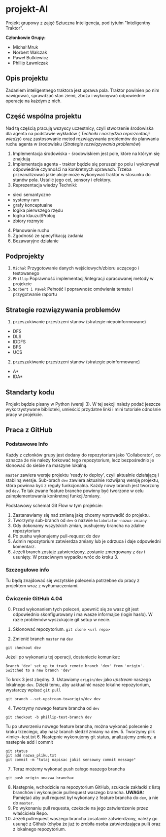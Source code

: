 # projekt-AI

Projekt grupowy z zajęć Sztuczna Inteligencja, pod tytułm "Inteligentny Traktor".

__Członkowie Grupy:__

- Michał Mruk
- Norbert Walczak
- Paweł Butkiewicz
- Phillip Ławniczak

## Opis projektu

Zadaniem inteligentnego traktora jest uprawa pola. Traktor powinien po nim nawigować, sprawdzać stan ziemi, zboża i wykonywać odpowiednie operacje na każdym z nich. 

## Część wspólna projektu

Nad tą częścią pracują wszyscy uczestnicy, czyli stworzenie środowiska dla agenta na podstawie wykładów ( *Techniki i narzędzia reprezentacji wiedzy*) oraz zastosowanie metod rozwiązywania problemów do planwania ruchu agenta w środowisku (*Strategie rozwiązywania problemów*)

1. Implementacja środowiska - środowiskiem jest pole, które na którym się znajdują 
2. Implementacja agenta - traktor będzie się poruszał po polu i wykonywał odpowiednie czynnośći na konkretnych uprawach. Trzeba przeanalizować jakie akcje może wykonywać traktor w stosunku do stanów pola. Ustalić jego cel, sensory i efektory.
3. Reprezentacja wiedzy
  Techniki:
  - sieci semantyczne
  - systemy ram
  - grafy konceptualne
  - logika pierwszego rzędu
  - logika klauzul/Prolog
  - zbiory rozmyte
4. Planowanie ruchu
5. Zgodność ze specyfikacją zadania
6. Bezawaryjne działanie

## Podprojekty

1. ```Michał``` Przygotowanie danych wejściowych/zbioru uczącego i testowanego
2. ```Phillip``` Poprawność implementacji/integracji opracowanej metody w projekcie
3. ```Norbert i Paweł``` Pełność i poprawnośc omówienia tematu i przygotwanie raportu

## Strategie rozwiązywania problemów
1. przeszukiwanie przestrzeni stanów (strategie niepoinformowane)
  - DFS
  - DLS
  - IDDFS 
  - BFS
  - UCS
2. przeszukiwanie przestrzeni stanów (strategie poinformowane)
  - A*
  - IDA*

## Standarty kodu

Projekt będzie pisany w Python (wersji 3). W tej sekcji należy podać jeszcze wykorzystywane biblioteki, umieścić przydatne linki i mini tutoriale odnośnie pracy w projekcie. 

## Praca z GitHub

### Podstawowe Info

Każdy z członków grupy jest dodany do repozytorium jako 'Collaborator', co oznacza że nie należy forkować tego repozytorium, lecz bezpośrednio je klonować do siebie na maszyne lokalną. 

```master``` zawiera wersje projektu 'ready to deploy', czyli aktualnie działającą i stabilną wersje. Sub-brach ```dev``` zawiera aktualnie rozwijaną wersję projektu, która powinna być z reguły funkcjonalna.
Każdy nowy branch jest tworzony od ```dev```. Te tak zwane feature branche powinny być tworzone w celu zaimplementowania konkretnej funkcji/zmiany. 

Podstawowy schemat Git Flow w tym projekcie:
1. Zastanawiamy się nad zmianą jaką chcemy wprowadić do projektu.
2. Tworzymy sub-branch od ```dev``` o nazwie ```kolabolator-nazwa-zmiany```
3. Gdy dokonamy wszytskich zmian, pushujemy brancha na zdalne repozytorium 
4. Po pushu wykonujemy pull-request do dev
5. Admin repozytorium zatwierdza zmiany lub je odrzuca i daje odpowiedni komentarz.
6. Jeżeli branch zostaje zatwierdzony, zostanie zmergowany z ```dev``` i usunięty. W przeciwnym wypadku wróc do kroku 3.

### Szczegułowe info

Tu będą znajdować się wszytskie polecenia potrzebne do pracy z projektem wraz z wytłumaczeniami.

### Ćwiczenie GitHub 4.04

0. Przed wykonaniem tych poleceń, upewnić się ze wasz git jest odpowiednio skonfigurowany i ma wasze informajce (login hasło). W razie problemów wyszukajcie git setup w necie.

1. Sklonować repozytorium.
  ```git clone <url repo>```
2. Zmienić branch ```master``` na ```dev```
  ```
  git checkout dev
  ```
  Jeżeli po wykonaniu tej operacji, dostaniecie komunikat:
  ```
  Branch 'dev' set up to track remote branch 'dev' from 'origin'. Switched to a new branch 'dev'
  ```
  To krok 3 jest zbędny. 
3. Ustawiamy ```origin/dev``` jako _upstream_ naszego lokalnego ```dev```. Dzięki temu, aby uaktualnić nasze lokalne repozytorium, wystarczy wpisać ```git pull```
  ```
  git branch --set-upstream-to=origin/dev dev
  ```
4. Tworzymy nowego feature brancha od ```dev```
  ```
  git checkout -b phillip-test-branch dev
  ```
  Tu po utworzeniu nowego feature brancha, można wykonać polecenie z kroku trzeciego, aby nasz branch śledził zmiany na dev.
5. Tworzymy plik <imię>-test.txt
6. Następnie wykonujemy git status, analizujemy zmiany, a nastepnie add i commit
  ```
  git status
  git add nazwa_pliku.txt
  git commit -m "tutaj napisac jakiś sensowny commit message"
  ```
7. Teraz możemy wykonać push całego naszego brancha
  ```
  git push origin <nazwa brancha>
  ```
8. Następnie, wchodzicie na repozytorium GitHub, szukacie zakładki z listą branchów i wykonujecie pullrequest waszego brancha. **UWAGA:** Pamiętać aby pull request był wykonany z feature brancha do ```dev```, a nie do ```master```.
9. Po wykonaniu pull requesta, czekacie na jego zatwierdzenie przez właściciela Repo.
10. Jeżeli pullrequest waszego brancha zosatanie zatwierdzony, należy go usunąć z Github (chyba że już to zrobiła osoba zatwierdzająca pull) oraz z lokalnego repozytorium.

